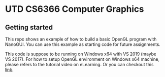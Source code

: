 # UTD CS6366 Computer Graphics

## Getting started
This repo shows an example of how to build a basic OpenGL program with NanoGUI. You can use this example as starting code for future assignments.

This code is suppose to be running on Windows x64 with VS 2019 (maybe VS 2017). For how to setup OpenGL environment on Windows x64 machine, please refers to the tutorial video on eLearning. Or you can checkout this [link](https://github.com/CS6366utd/environment_setup_windows).
